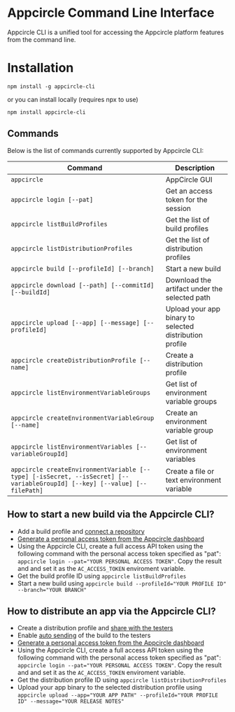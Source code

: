 # Appcircle Command Line Interface

Appcircle CLI is a unified tool for accessing the Appcircle platform features from the command line.

# Installation

```
npm install -g appcircle-cli
```
or you can install locally (requires npx to use)
```
npm install appcircle-cli
```
## Commands

Below is the list of commands currently supported by Appcircle CLI:

| Command                                                                                                                     | Description                                             |
| --------------------------------------------------------------------------------------------------------------------------- | ------------------------------------------------------- |
| `appcircle`                                                                                                                 | AppCircle GUI                                           |
| `appcircle login [--pat]`                                                                                                   | Get an access token for the session                     |
| `appcircle listBuildProfiles`                                                                                               | Get the list of build profiles                          |
| `appcircle listDistributionProfiles`                                                                                        | Get the list of distribution profiles                   |
| `appcircle build [--profileId] [--branch]`                                                                                  | Start a new build                                       |
| `appcircle download [--path] [--commitId] [--buildId]`                                                                        | Download the artifact under the selected path |
| `appcircle upload [--app] [--message] [--profileId]`                                                                        | Upload your app binary to selected distribution profile |
| `appcircle createDistributionProfile [--name]`                                                                              | Create a distribution profile                           |
| `appcircle listEnvironmentVariableGroups`                                                                                   | Get list of environment variable groups                 |
| `appcircle createEnvironmentVariableGroup [--name]`                                                                         | Create an environment variable group                    |
| `appcircle listEnvironmentVariables [--variableGroupId]`                                                                    | Get list of environment variables                       |
| `appcircle createEnvironmentVariable [--type] [-isSecret, --isSecret] [--variableGroupId] [--key] [--value] [--filePath]`   | Create a file or text environment variable              |

## How to start a new build via the Appcircle CLI?

- Add a build profile and [connect a repository](https://docs.appcircle.io/build/adding-a-build-profile#connect-your-repository)
- [Generate a personal access token from the Appcircle dashboard](https://docs.appcircle.io/appcircle-api/api-authentication)
- Using the Appcircle CLI, create a full access API token using the following command with the personal access token specified as "pat": `appcircle login --pat="YOUR PERSONAL ACCESS TOKEN"`. Copy the result and and set it as the `AC_ACCESS_TOKEN` enviroment variable.
- Get the build profile ID using `appcircle listBuildProfiles`
- Start a new build using `appcircle build --profileId="YOUR PROFILE ID" --branch="YOUR BRANCH"`

## How to distribute an app via the Appcircle CLI?

- Create a distribution profile and [share with the testers](https://docs.appcircle.io/distribute/create-or-select-a-distribution-profile)
- Enable [auto sending](https://docs.appcircle.io/distribute/create-or-select-a-distribution-profile#auto-send-your-build-to-the-testers) of the build to the testers
- [Generate a personal access token from the Appcircle dashboard](https://docs.appcircle.io/appcircle-api/api-authentication)
- Using the Appcircle CLI, create a full access API token using the following command with the personal access token specified as "pat": `appcircle login --pat="YOUR PERSONAL ACCESS TOKEN"`. Copy the result and and set it as the `AC_ACCESS_TOKEN` enviroment variable.
- Get the distribution profile ID using `appcircle listDistributionProfiles`
- Upload your app binary to the selected distribution profile using `appcircle upload --app="YOUR APP PATH" --profileId="YOUR PROFILE ID" --message="YOUR RELEASE NOTES"`

